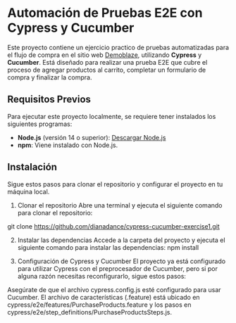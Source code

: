 # Automación de Pruebas E2E con Cypress y Cucumber

Este proyecto contiene un ejercicio practico de pruebas automatizadas para el flujo de compra en el sitio web [Demoblaze](https://www.demoblaze.com/), utilizando **Cypress** y **Cucumber**. Está diseñado para realizar una prueba E2E que cubre el proceso de agregar productos al carrito, completar un formulario de compra y finalizar la compra.

## Requisitos Previos
Para ejecutar este proyecto localmente, se requiere tener instalados los siguientes programas:

- **Node.js** (versión 14 o superior): [Descargar Node.js](https://nodejs.org/)
- **npm**: Viene instalado con Node.js.

## Instalación

Sigue estos pasos para clonar el repositorio y configurar el proyecto en tu máquina local.

1. Clonar el repositorio
Abre una terminal y ejecuta el siguiente comando para clonar el repositorio:

git clone https://github.com/dianadance/cypress-cucumber-exercise1.git

2. Instalar las dependencias
Accede a la carpeta del proyecto y ejecuta el siguiente comando para instalar las dependencias:
npm install

3. Configuración de Cypress y Cucumber
El proyecto ya está configurado para utilizar Cypress con el preprocesador de Cucumber, pero si por alguna razón necesitas reconfigurarlo, sigue estos pasos:

Asegúrate de que el archivo cypress.config.js esté configurado para usar Cucumber.
El archivo de características (.feature) está ubicado en cypress/e2e/features/PurchaseProducts.feature y los pasos en cypress/e2e/step_definitions/PurchaseProductsSteps.js.
